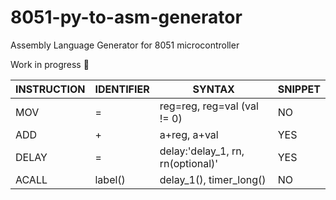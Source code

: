 # 8051-py-to-asm-generator
Assembly Language Generator for 8051 microcontroller


Work in progress :construction:


| **INSTRUCTION** | **IDENTIFIER** | **SYNTAX** | **SNIPPET** |
|------|------|------|------|
| MOV  |   =   |   reg=reg, reg=val (val != 0)   |   NO   |
|  ADD    |   +   |   a+reg, a+val   |   YES   |
|   DELAY   |   =   |   delay:'delay_1, rn, rn(optional)'   |   YES   |
|   ACALL   |   label()   |   delay_1(), timer_long()    |   NO   |

